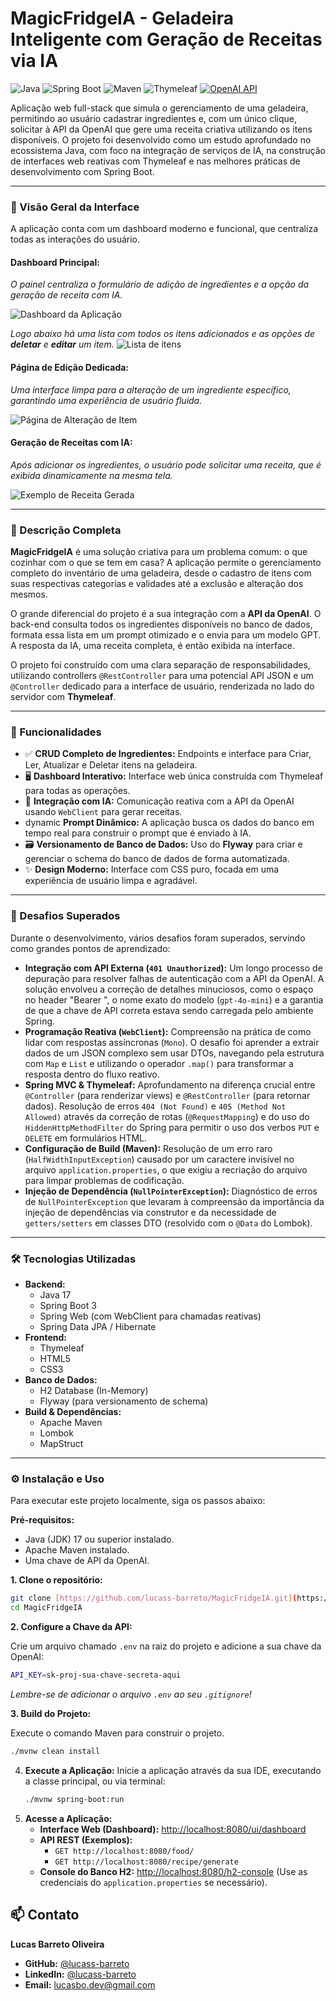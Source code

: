 # MagicFridgeIA - Geladeira Inteligente com Geração de Receitas via IA

![Java](https://img.shields.io/badge/Java-21-blue?logo=openjdk&logoColor=white)
![Spring Boot](https://img.shields.io/badge/Spring_Boot-3.5.5-green?logo=spring&logoColor=white)
![Maven](https://img.shields.io/badge/Maven-4.0-red?logo=apachemaven&logoColor=white)
![Thymeleaf](https://img.shields.io/badge/Thymeleaf-3.1-green?logo=thymeleaf&logoColor=white)
[![OpenAI API](https://img.shields.io/badge/OpenAI-API-10a37f?logo=openai&logoColor=white)](https://openai.com/api/)

Aplicação web full-stack que simula o gerenciamento de uma geladeira, permitindo ao usuário cadastrar ingredientes e, com um único clique, solicitar à API da OpenAI que gere uma receita criativa utilizando os itens disponíveis. O projeto foi desenvolvido como um estudo aprofundado no ecossistema Java, com foco na integração de serviços de IA, na construção de interfaces web reativas com Thymeleaf e nas melhores práticas de desenvolvimento com Spring Boot.

---

### 📸 Visão Geral da Interface

A aplicação conta com um dashboard moderno e funcional, que centraliza todas as interações do usuário.

#### **Dashboard Principal:** 
*O painel centraliza o formulário de adição de ingredientes e a opção da geração de receita com IA.*

![Dashboard da Aplicação](.github/assets/dashboard.png)

*Logo abaixo há uma lista com todos os itens adicionados e as opções de **deletar** e **editar** um item.*
![Lista de itens](.github/assets/tabela-de-itens.png)

#### **Página de Edição Dedicada:**
*Uma interface limpa para a alteração de um ingrediente específico, garantindo uma experiência de usuário fluida.*

![Página de Alteração de Item](.github/assets/alterar-item.png)

#### **Geração de Receitas com IA:**
*Após adicionar os ingredientes, o usuário pode solicitar uma receita, que é exibida dinamicamente na mesma tela.*

![Exemplo de Receita Gerada](.github/assets/gerador-de-receitas.png)

---

### 📜 Descrição Completa

**MagicFridgeIA** é uma solução criativa para um problema comum: o que cozinhar com o que se tem em casa? A aplicação permite o gerenciamento completo do inventário de uma geladeira, desde o cadastro de itens com suas respectivas categorias e validades até a exclusão e alteração dos mesmos.

O grande diferencial do projeto é a sua integração com a **API da OpenAI**. O back-end consulta todos os ingredientes disponíveis no banco de dados, formata essa lista em um prompt otimizado e o envia para um modelo GPT. A resposta da IA, uma receita completa, é então exibida na interface.

O projeto foi construído com uma clara separação de responsabilidades, utilizando controllers `@RestController` para uma potencial API JSON e um `@Controller` dedicado para a interface de usuário, renderizada no lado do servidor com **Thymeleaf**.

---

### 🚀 Funcionalidades

- ✅ **CRUD Completo de Ingredientes:** Endpoints e interface para Criar, Ler, Atualizar e Deletar itens na geladeira.
- 🖥️ **Dashboard Interativo:** Interface web única construída com Thymeleaf para todas as operações.
- 🤖 **Integração com IA:** Comunicação reativa com a API da OpenAI usando `WebClient` para gerar receitas.
-  dynamic **Prompt Dinâmico:** A aplicação busca os dados do banco em tempo real para construir o prompt que é enviado à IA.
- 🗃️ **Versionamento de Banco de Dados:** Uso do **Flyway** para criar e gerenciar o schema do banco de dados de forma automatizada.
- ✨ **Design Moderno:** Interface com CSS puro, focada em uma experiência de usuário limpa e agradável.

---

### 💪 Desafios Superados

Durante o desenvolvimento, vários desafios foram superados, servindo como grandes pontos de aprendizado:

- **Integração com API Externa (`401 Unauthorized`):** Um longo processo de depuração para resolver falhas de autenticação com a API da OpenAI. A solução envolveu a correção de detalhes minuciosos, como o espaço no header "Bearer ", o nome exato do modelo (`gpt-4o-mini`) e a garantia de que a chave de API correta estava sendo carregada pelo ambiente Spring.
- **Programação Reativa (`WebClient`):** Compreensão na prática de como lidar com respostas assíncronas (`Mono`). O desafio foi aprender a extrair dados de um JSON complexo sem usar DTOs, navegando pela estrutura com `Map` e `List` e utilizando o operador `.map()` para transformar a resposta dentro do fluxo reativo.
- **Spring MVC & Thymeleaf:** Aprofundamento na diferença crucial entre `@Controller` (para renderizar views) e `@RestController` (para retornar dados). Resolução de erros `404 (Not Found)` e `405 (Method Not Allowed)` através da correção de rotas (`@RequestMapping`) e do uso do `HiddenHttpMethodFilter` do Spring para permitir o uso dos verbos `PUT` e `DELETE` em formulários HTML.
- **Configuração de Build (Maven):** Resolução de um erro raro (`HalfWidthInputException`) causado por um caractere invisível no arquivo `application.properties`, o que exigiu a recriação do arquivo para limpar problemas de codificação.
- **Injeção de Dependência (`NullPointerException`):** Diagnóstico de erros de `NullPointerException` que levaram à compreensão da importância da injeção de dependências via construtor e da necessidade de `getters/setters` em classes DTO (resolvido com o `@Data` do Lombok).

---

### 🛠️ Tecnologias Utilizadas

- **Backend:**
    - Java 17
    - Spring Boot 3
    - Spring Web (com WebClient para chamadas reativas)
    - Spring Data JPA / Hibernate
- **Frontend:**
    - Thymeleaf
    - HTML5
    - CSS3
- **Banco de Dados:**
    - H2 Database (In-Memory)
    - Flyway (para versionamento de schema)
- **Build & Dependências:**
    - Apache Maven
    - Lombok
    - MapStruct

---

### ⚙️ Instalação e Uso

Para executar este projeto localmente, siga os passos abaixo:

**Pré-requisitos:**

- Java (JDK) 17 ou superior instalado.
- Apache Maven instalado.
- Uma chave de API da OpenAI.

**1. Clone o repositório:**
```bash
git clone [https://github.com/lucass-barreto/MagicFridgeIA.git](https://github.com/lucass-barreto/MagicFridgeIA.git)
cd MagicFridgeIA
```

**2. Configure a Chave da API:**

Crie um arquivo chamado `.env` na raiz do projeto e adicione a sua chave da OpenAI: 
```bash
API_KEY=sk-proj-sua-chave-secreta-aqui
```

*Lembre-se de adicionar o arquivo `.env` ao seu `.gitignore`!*

**3. Build do Projeto:**

Execute o comando Maven para construir o projeto.
```bash
./mvnw clean install
```

4.  **Execute a Aplicação:**
    Inicie a aplicação através da sua IDE, executando a classe principal, ou via terminal:
    ```bash
    ./mvnw spring-boot:run
    ```
5.  **Acesse a Aplicação:**
    * **Interface Web (Dashboard):** [http://localhost:8080/ui/dashboard](http://localhost:8080/ui/dashboard)
    * **API REST (Exemplos):**
        * `GET http://localhost:8080/food/`
        * `GET http://localhost:8080/recipe/generate`
    * **Console do Banco H2:** [http://localhost:8080/h2-console](http://localhost:8080/h2-console) (Use as credenciais do `application.properties` se necessário).

## 📫 Contato

**Lucas Barreto Oliveira**

* **GitHub:** [@lucass-barreto](https://github.com/lucass-barreto)
* **LinkedIn:** [@lucass-barreto](https://www.linkedin.com/in/lucass-barreto)
* **Email:** lucasbo.dev@gmail.com
